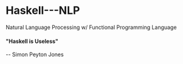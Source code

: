 # Haskell---NLP
Natural Language Processing w/ Functional Programming Language



#### "Haskell is Useless" 
-- Simon Peyton Jones
